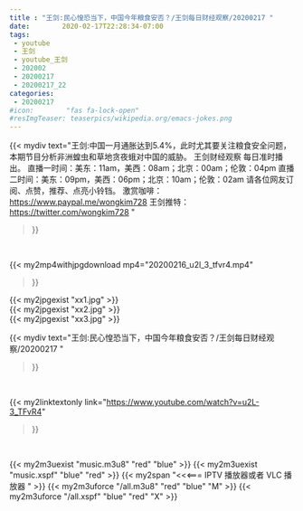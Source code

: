 ```yaml
---
title : "王剑:民心惶恐当下，中国今年粮食安否？/王剑每日财经观察/20200217 "
date:        2020-02-17T22:28:34-07:00
tags:
 - youtube
 - 王剑
 - youtube_王剑
 - 202002
 - 20200217
 - 20200217_22
categories:
 - 20200217
#icon:        "fas fa-lock-open"
#resImgTeaser: teaserpics/wikipedia.org/emacs-jokes.png
---
```


{{< mydiv text="王剑:中国一月通胀达到5.4%，此时尤其要关注粮食安全问题，本期节目分析非洲蝗虫和草地贪夜蛾对中国的威胁。 王剑财经观察 每日准时播出。 直播一时间：美东：11am，美西：08am；北京：00am；伦敦：04pm 直播二时间：美东：09pm，美西：06pm；北京：10am；伦敦：02am 请各位网友订阅、点赞，推荐、点亮小铃铛。 激赏咖啡： https://www.paypal.me/wongkim728 王剑推特：https://twitter.com/wongkim728 "
>}}
<br>


{{< my2mp4withjpgdownload mp4="20200216_u2l_3_tfvr4.mp4"
>}}

{{< my2jpgexist "xx1.jpg" >}}<br>
{{< my2jpgexist "xx2.jpg" >}}<br>
{{< my2jpgexist "xx3.jpg" >}}<br>



{{< mydiv text="王剑:民心惶恐当下，中国今年粮食安否？/王剑每日财经观察/20200217 "
>}}
<br>

{{< my2linktextonly link="https://www.youtube.com/watch?v=u2L-3_TFvR4"
>}}


<br>

{{< my2m3uexist "music.m3u8" "red"  "blue" >}} {{< my2m3uexist "music.xspf" "blue" "red"  >}} {{< my2span "<<<=== IPTV 播放器或者 VLC 播放器 " >}} {{< my2m3uforce "/all.m3u8" "red"  "blue" "M" >}} {{< my2m3uforce "/all.xspf" "blue" "red"  "X" >}} 
